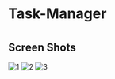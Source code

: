 # Task-Manager

#
## Screen Shots

![1](https://user-images.githubusercontent.com/59601482/129091358-02167993-8a87-4733-a80c-0e4ee91b5452.jpg)
![2](https://user-images.githubusercontent.com/59601482/129091347-85681f76-2940-4663-9de6-cf506364e7da.jpg)
![3](https://user-images.githubusercontent.com/59601482/129091357-fa8cfb3b-96d3-4b2f-8978-8b1c17af1caa.jpg)
